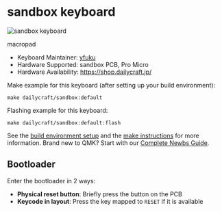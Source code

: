 # sandbox keyboard

![sandbox keyboard](https://imgur.com/CaJmz28)

macropad

* Keyboard Maintainer: [yfuku](https://github.com/yfuku)
* Hardware Supported: sandbox PCB, Pro Micro
* Hardware Availability: https://shop.dailycraft.jp/

Make example for this keyboard (after setting up your build environment):

    make dailycraft/sandbox:default

Flashing example for this keyboard:

    make dailycraft/sandbox:default:flash

See the [build environment setup](https://docs.qmk.fm/#/getting_started_build_tools) and the [make instructions](https://docs.qmk.fm/#/getting_started_make_guide) for more information. Brand new to QMK? Start with our [Complete Newbs Guide](https://docs.qmk.fm/#/newbs).

## Bootloader

Enter the bootloader in 2 ways:

* **Physical reset button**: Briefly press the button on the PCB
* **Keycode in layout**: Press the key mapped to `RESET` if it is available
